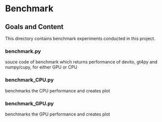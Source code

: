 # Benchmark

## Goals and Content
This directory contains benchmark experiments conducted in this project.

### benchmark.py

souce code of benchmark which returns performance of devito, gt4py and numpy/cupy, for either GPU or CPU

### benchmark_CPU.py

benchmarks the CPU performance and creates plot

### benchmark_GPU.py

benchmarks the GPU performance and creates plot
